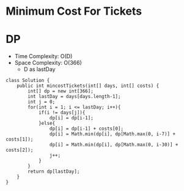 # Minimum Cost For Tickets
# DP
* Time Complexity: O(D)
* Space Complexity: O(366)
	* D as lastDay
```
class Solution {
    public int mincostTickets(int[] days, int[] costs) {
        int[] dp = new int[366];
        int lastDay = days[days.length-1];
        int j = 0;
        for(int i = 1; i <= lastDay; i++){
            if(i != days[j]){
                dp[i] = dp[i-1];
            }else{
                dp[i] = dp[i-1] + costs[0];
                dp[i] = Math.min(dp[i], dp[Math.max(0, i-7)] + costs[1]);
                dp[i] = Math.min(dp[i], dp[Math.max(0, i-30)] + costs[2]);
                j++;
            }
        }
        return dp[lastDay];
    }
}
```
